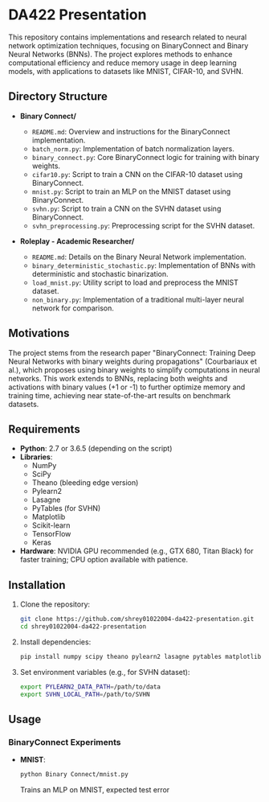 # DA422 Presentation

This repository contains implementations and research related to neural network optimization techniques, focusing on BinaryConnect and Binary Neural Networks (BNNs). The project explores methods to enhance computational efficiency and reduce memory usage in deep learning models, with applications to datasets like MNIST, CIFAR-10, and SVHN.

## Directory Structure

- **Binary Connect/**
  - `README.md`: Overview and instructions for the BinaryConnect implementation.
  - `batch_norm.py`: Implementation of batch normalization layers.
  - `binary_connect.py`: Core BinaryConnect logic for training with binary weights.
  - `cifar10.py`: Script to train a CNN on the CIFAR-10 dataset using BinaryConnect.
  - `mnist.py`: Script to train an MLP on the MNIST dataset using BinaryConnect.
  - `svhn.py`: Script to train a CNN on the SVHN dataset using BinaryConnect.
  - `svhn_preprocessing.py`: Preprocessing script for the SVHN dataset.

- **Roleplay - Academic Researcher/**
  - `README.md`: Details on the Binary Neural Network implementation.
  - `binary_deterministic_stochastic.py`: Implementation of BNNs with deterministic and stochastic binarization.
  - `load_mnist.py`: Utility script to load and preprocess the MNIST dataset.
  - `non_binary.py`: Implementation of a traditional multi-layer neural network for comparison.

## Motivations

The project stems from the research paper "BinaryConnect: Training Deep Neural Networks with binary weights during propagations" (Courbariaux et al.), which proposes using binary weights to simplify computations in neural networks. This work extends to BNNs, replacing both weights and activations with binary values (+1 or -1) to further optimize memory and training time, achieving near state-of-the-art results on benchmark datasets.

## Requirements

- **Python**: 2.7 or 3.6.5 (depending on the script)
- **Libraries**:
  - NumPy
  - SciPy
  - Theano (bleeding edge version)
  - Pylearn2
  - Lasagne
  - PyTables (for SVHN)
  - Matplotlib
  - Scikit-learn
  - TensorFlow
  - Keras
- **Hardware**: NVIDIA GPU recommended (e.g., GTX 680, Titan Black) for faster training; CPU option available with patience.

## Installation

1. Clone the repository:
   ```bash
   git clone https://github.com/shrey01022004-da422-presentation.git
   cd shrey01022004-da422-presentation
   ```

2. Install dependencies:
   ```bash
   pip install numpy scipy theano pylearn2 lasagne pytables matplotlib scikit-learn tensorflow keras
   ```

3. Set environment variables (e.g., for SVHN dataset):
   ```bash
   export PYLEARN2_DATA_PATH=/path/to/data
   export SVHN_LOCAL_PATH=/path/to/SVHN
   ```

## Usage

### BinaryConnect Experiments

- **MNIST**:
  ```bash
  python Binary Connect/mnist.py
  ```
  Trains an MLP on MNIST, expected test error
